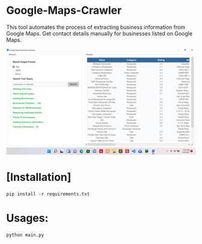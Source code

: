 ﻿# Google-Maps-Crawler

This tool automates the process of extracting business information from Google Maps. Get contact details manually for businesses listed on Google Maps.


![ScreenShot](/screenshot.png)


# [Installation]

``pip install -r requirements.txt``

# Usages:
``python main.py``
